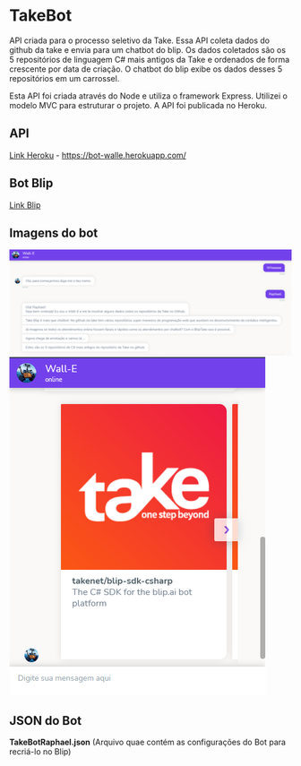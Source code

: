 # TakeBot

API criada para o processo seletivo da Take. Essa API coleta dados do github da take e envia para um chatbot do blip. Os dados coletados são os 5 repositórios de linguagem C# mais antigos da Take e ordenados de forma crescente por data de criação. O chatbot do blip exibe os dados desses 5 repositórios em um carrossel.

Esta API foi criada através do Node e utiliza o framework Express. Utilizei o modelo MVC para estruturar o projeto. A API foi publicada no Heroku.

## API
[Link Heroku](https://bot-walle.herokuapp.com/) - https://bot-walle.herokuapp.com/

## Bot Blip
[Link Blip](https://chat.blip.ai/?appKey=d2FsbGU5OmRjMjM1NmExLTRjMzMtNDlhMC05ZDA3LTIzNGE5YWY0MzcyNQ==)

## Imagens do bot

![Imagem bot](takeBot.png)
![Imagem 2 bot](TakeBot2.png)

## JSON do Bot
**TakeBotRaphael.json** (Arquivo quae contém as configurações do Bot para recriá-lo no Blip)

